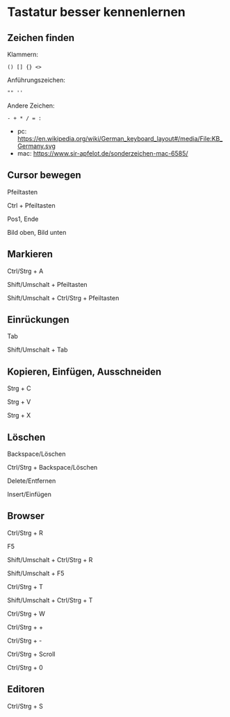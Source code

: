 Tastatur besser kennenlernen
============================


Zeichen finden
--------------

Klammern:

`() [] {} <>`

Anführungszeichen:

`"" ''`

Andere Zeichen:

`- + * / = :`


- pc: https://en.wikipedia.org/wiki/German_keyboard_layout#/media/File:KB_Germany.svg
- mac: https://www.sir-apfelot.de/sonderzeichen-mac-6585/


Cursor bewegen
--------------

Pfeiltasten

Ctrl + Pfeiltasten

Pos1, Ende

Bild oben, Bild unten


Markieren
---------

Ctrl/Strg + A

Shift/Umschalt + Pfeiltasten

Shift/Umschalt + Ctrl/Strg + Pfeiltasten


Einrückungen
------------

Tab

Shift/Umschalt + Tab


Kopieren, Einfügen, Ausschneiden
--------------------------------

Strg + C

Strg + V

Strg + X


Löschen
-------

Backspace/Löschen

Ctrl/Strg + Backspace/Löschen

Delete/Entfernen

Insert/Einfügen


Browser
-------

Ctrl/Strg + R

F5

Shift/Umschalt + Ctrl/Strg + R

Shift/Umschalt + F5

Ctrl/Strg + T

Shift/Umschalt + Ctrl/Strg + T

Ctrl/Strg + W

Ctrl/Strg + +

Ctrl/Strg + -

Ctrl/Strg + Scroll

Ctrl/Strg + 0


Editoren
--------

Ctrl/Strg + S
